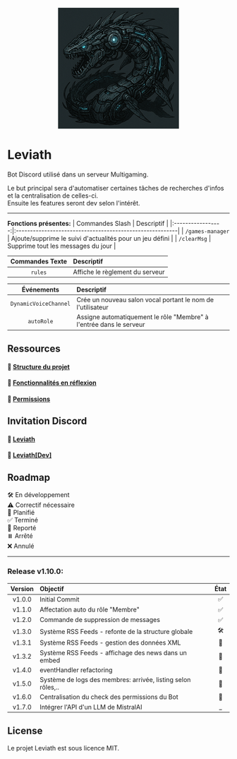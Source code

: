 <p align="center">
  <img src="../img/github_logo.png">
</p>

# Leviath
Bot Discord utilisé dans un serveur Multigaming.

Le but principal sera d'automatiser certaines tâches de recherches d'infos et la centralisation de celles-ci.</br>
Ensuite les features seront dev selon l'intérêt.

---

__Fonctions présentes:__
| Commandes Slash   | Descriptif                                               |
|:-----------------:|:---------------------------------------------------------|
| `/games-manager`  | Ajoute/supprime le suivi d'actualités pour un jeu défini |
| `/clearMsg`       | Supprime tout les messages du jour                       |

| Commandes Texte | Descriptif                                                    |
|:---------------:|:--------------------------------------------------------------|
| `rules`         | Affiche le règlement du serveur                               |

| Événements               | Descriptif                                                           |
|:------------------------:|:---------------------------------------------------------------------|
|`DynamicVoiceChannel`     | Crée un nouveau salon vocal portant le nom de l'utilisateur          |
|`autoRole`                | Assigne automatiquement le rôle "Membre" à l'entrée dans le serveur  |

## Ressources

#### 📂 __[Structure du projet](./ProjectStructure.md)__

#### 🔧 __[Fonctionnalités en réflexion](./Features.md)__

#### 🔐 __[Permissions](./BotConfig.md)__

## Invitation Discord
#### 🤖 __[Leviath](https://discord.com/oauth2/authorize?client_id=1356445603583758357&permissions=582047826996343&integration_type=0&scope=bot)__
#### 🤖 __[Leviath[Dev]](https://discord.com/oauth2/authorize?client_id=1356448589248856085&permissions=582047826996343&integration_type=0&scope=bot)__

## Roadmap
🛠️ En développement</br>
⚠️ Correctif nécessaire</br>
📝 Planifié</br>
✅ Terminé</br>
🔄 Reporté</br>
⏸️ Arrêté</br>
❌ Annulé</br>

---

### Release v1.10.0:
| Version  | Objectif                                                         | État |
|:--------:|:-----------------------------------------------------------------|:----:|
| v1.0.0   | Initial Commit                                                   | ✅ |
| v1.1.0   | Affectation auto du rôle "Membre"                                | ✅ |
| v1.2.0   | Commande de suppression de messages                              | ✅ |
| v1.3.0   | Système RSS Feeds - refonte de la structure globale              | 🛠️ |
| v1.3.1   | Système RSS Feeds - gestion des données XML                      | 📝 |
| v1.3.2   | Système RSS Feeds - affichage des news dans un embed             | 📝 |
| v1.4.0   | eventHandler refactoring                                         | 📝 |
| v1.5.0   | Système de logs des membres: arrivée, listing selon rôles,..     | 📝 |
| v1.6.0   | Centralisation du check des permissions du Bot                   | 📝 |
| v1.7.0   | Intégrer l'API d'un LLM de MistralAI                             | _ |


## License
Le projet Leviath est sous licence MIT.